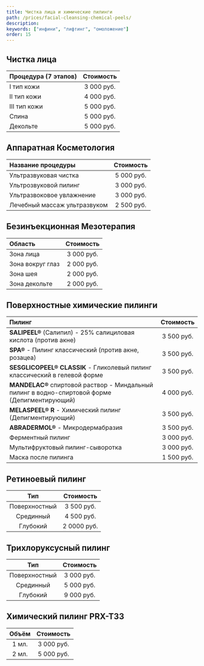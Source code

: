 ```yaml
---
title: Чистка лица и химические пилинги
path: /prices/facial-cleansing-chemical-peels/
description:
keywords: ["инфини", "лифтинг", "омоложение"]
order: 15
---
```


<h2 class="PriceTable__heading">Чистка лица</h2>

| Процедура (7 этапов) | Стоимость  |
|:---------------------|:----------:|
| I тип кожи           | 3 000 руб. |
| II тип кожи          | 4 000 руб. |
| III тип кожи         | 5 000 руб. |
| Спина                | 5 000 руб. |
| Декольте             | 5 000 руб. |

<h2 class="PriceTable__heading">Аппаратная Косметология</h2>

| Название процедуры           | Стоимость  |
|:-----------------------------|:----------:|
| Ультразвуковая чистка        | 5 000 руб. |
| Ультрозвуковой пилинг        | 3 000 руб. |
| Ультразвоковое увлажнение    | 3 000 руб. |
| Лечебный массаж ультразвуком | 2 500 руб. |

<h2 class="PriceTable__heading">Безинъекционная Мезотерапия</h2>

| Область          | Стоимость  |
|:-----------------|:----------:|
| Зона лица        | 3 000 руб. |
| Зона вокруг глаз | 2 000 руб. |
| Зона шея         | 2 000 руб. |
| Зона декольте    | 2 000 руб. |

<h2 class="PriceTable__heading">Поверхностные химические пилинги</h2>

| Пилинг                                                                                          | Стоимость  |
|:------------------------------------------------------------------------------------------------|:----------:|
| **SALIPEEL®** (Салипил) - 25% салициловая кислота (против акне)                                 | 3 500 руб. |
| **SPA®** - Пилинг классический (против акне, розацеа)                                           | 3 500 руб. |
| **SESGLICOPEEL® CLASSIK** - Гликолевый пилинг классический в гелевой форме                      | 3 500 руб. |
| **MANDELAC®**  спиртовой раствор - Миндальный пилинг в водно-спиртовой форме (Депигментирующий) | 4 000 руб. |
| **MELASPEEL® R** - Химический пилинг (Депигментирующий)                                         | 3 500 руб. |
| **ABRADERMOL®** - Микродермабразия                                                              | 3 500 руб. |
| Ферментный пилинг                                                                               | 3 000 руб. |
| Мультифруктовый пилинг-сыворотка                                                                | 3 000 руб. |
| Маска после пилинга                                                                             | 1 500 руб. |

<h2 class="PriceTable__heading">Ретиноевый пилинг</h2>

|      Тип      |  Стоимость  |
|:-------------:|:-----------:|
| Поверхностный | 3 500 руб.  |
|   Срединный   | 4 500 руб.  |
|   Глубокий    | 2 0000 руб. |

<h2 class="PriceTable__heading">Трихлоруксусный пилинг</h2>

|      Тип      | Стоимость  |
|:-------------:|:----------:|
| Поверхностный | 3 000 руб. |
|   Срединный   | 5 000 руб. |
|   Глубокий    | 9 000 руб. |

<h2 class="PriceTable__heading">Химический пилинг PRX-T33</h2>

|  Объём   | Стоимость  |
|:--------:|:----------:|
|  1 мл.   | 3 000 руб. |
|  2 мл.   | 5 000 руб. |

